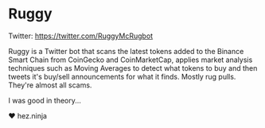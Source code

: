 # Ruggy

Twitter: https://twitter.com/RuggyMcRugbot

Ruggy is a Twitter bot that scans the latest tokens added to the Binance Smart Chain from CoinGecko and CoinMarketCap, applies market analysis techniques such as Moving Averages to detect what tokens to buy and then tweets it's buy/sell announcements for what it finds. Mostly rug pulls. They're almost all scams.

I was good in theory...

♥ hez.ninja